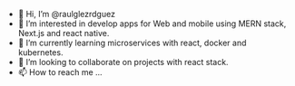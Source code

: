 - 👋 Hi, I’m @raulglezrdguez
- 👀 I’m interested in develop apps for Web and mobile using MERN stack, Next.js and react native.
- 🌱 I’m currently learning microservices with react, docker and kubernetes.
- 💞️ I’m looking to collaborate on projects with react stack.
- 📫 How to reach me ...

<!---
raulglezrdguez/raulglezrdguez is a ✨ special ✨ repository because its `README.md` (this file) appears on your GitHub profile.
You can click the Preview link to take a look at your changes.
--->

